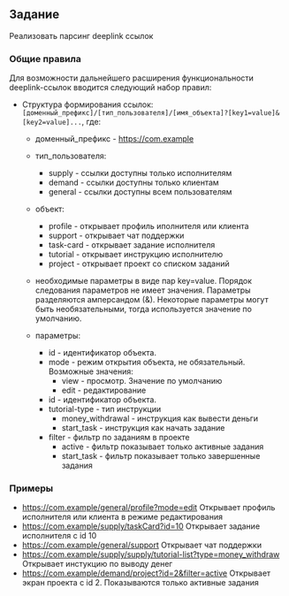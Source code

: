## Задание
Реализовать парсинг deeplink ссылок

### Общие правила
Для возможности дальнейшего расширения функциональности deeplink-ссылок вводится следующий набор правил:

- Структура формирования ссылок: `[доменный_префикс]/[тип_пользователя]/[имя_объекта]?[key1=value]&[key2=value]...`, где:
    - доменный_префикс - https://com.example
    - тип_пользователя:
        - supply - ссылки доступны только исполнителям
        - demand - ссылки доступны только клиентам
        - general - ссылки доступны всем пользователям
    - объект:
        - profile - открывает профиль иполнителя или клиента
        - support - открывает чат поддержки
        - task-card - открывает задание исполнителя
        - tutorial - открывает инструкцию исполнителю
        - project - открывает проект со списком заданий
    - необходимые параметры в виде пар key=value.
      Порядок следования параметров не имеет значения.
      Параметры разделяются амперсандом (&).
      Некоторые параметры могут быть необязательными, тогда используется значение по умолчанию.

    - параметры:
        - id - идентификатор объекта.
        - mode - режим открытия объекта, не обязательный. Возможные значения:
            - view - просмотр. Значение по умолчанию
            - edit - редактирование
        - id - идентификатор объекта.
        - tutorial-type - тип инструкции
            - money_withdrawal - инструкция как вывести деньги
            - start_task - инструкция как начать задание
        - filter - фильтр по заданиям в проекте
            - active -  фильтр показывает только активные задания
            - start_task - фильтр показывает только завершенные задания

### Примеры
- https://com.example/general/profile?mode=edit
  Открывает профиль исполнителя или клиента в режиме редактирования
- https://com.example/supply/taskCard?id=10
  Открывает задание исполнителя с id 10
- https://com.example/general/support
  Открывает чат поддержки
- https://com.example/supply/supply/tutorial-list?type=money_withdraw
  Открывает инстукцию по выводу денег
- https://com.example/demand/project?id=2&filter=active
  Открывает экран проекта с id 2. Показываются только активные задания
